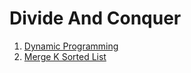 # Divide And Conquer

1. [Dynamic Programming](../dynamic-programming.md)
2. [Merge K Sorted List](../../blind75/linked-list/merge-k-sorted-list.md)


